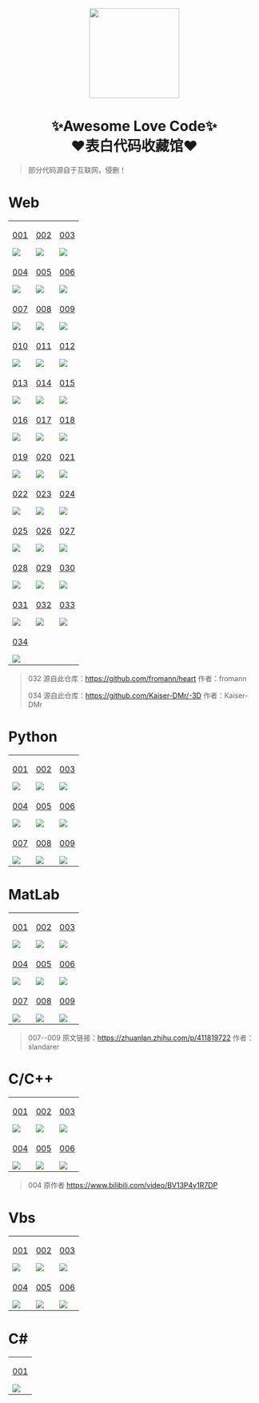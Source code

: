 <div align="center">
    <img  width=180 src="https://cdn.jsdelivr.net/gh/carinarer/Awesome-Love-Code/assets/logo.png"/>
    <h1>✨Awesome Love Code✨<br>❤️表白代码收藏馆❤️</h1> 
</div>

> 部分代码源自于互联网，侵删！

# Web

<table align="center">
    <!-- 第一行 -->
    <tr>
    <td valign="top">
        <a target="_blank" href="https://carinarer.github.io/Awesome-Love-Code/Web/001">
            <p align="center">001</p>
            <img src="https://cdn.jsdelivr.net/gh/carinarer/Awesome-Love-Code/assets/img/web/001.jpg"/>
        </a>
    </td>
    <td valign="top">
        <a target="_blank" href="https://carinarer.github.io/Awesome-Love-Code/Web/002">
            <p align="center">002</p>
            <img src="https://cdn.jsdelivr.net/gh/carinarer/Awesome-Love-Code/assets/img/web/002.jpg"/>
        </a>
    </td>
    <td valign="top">
        <a target="_blank" href="https://carinarer.github.io/Awesome-Love-Code/Web/003">
            <p align="center">003</p>
            <img src="https://cdn.jsdelivr.net/gh/carinarer/Awesome-Love-Code/assets/img/web/003.jpg"/>
        </a>
    </td>
    </tr>
    <!-- 第二行 -->
    <tr>
    <td valign="top">
        <a target="_blank" href="https://carinarer.github.io/Awesome-Love-Code/Web/004">
            <p align="center">004</p>
            <img src="https://cdn.jsdelivr.net/gh/carinarer/Awesome-Love-Code/assets/img/web/004.jpg"/>
        </a>
    </td>
    <td valign="top">
        <a target="_blank" href="https://carinarer.github.io/Awesome-Love-Code/Web/005">
            <p align="center">005</p>
            <img src="https://cdn.jsdelivr.net/gh/carinarer/Awesome-Love-Code/assets/img/web/005.jpg"/>
        </a>
    </td>
    <td valign="top">
        <a target="_blank" href="https://carinarer.github.io/Awesome-Love-Code/Web/006">
            <p align="center">006</p>
            <img src="https://cdn.jsdelivr.net/gh/carinarer/Awesome-Love-Code/assets/img/web/006.jpg"/>
        </a>
    </td>
    </tr>
    <!-- 第三行 -->
    <tr>
    <td valign="top">
        <a target="_blank" href="https://carinarer.github.io/Awesome-Love-Code/Web/007">
            <p align="center">007</p>
            <img src="https://cdn.jsdelivr.net/gh/carinarer/Awesome-Love-Code/assets/img/web/007.jpg"/>
        </a>
    </td>
    <td valign="top">
        <a target="_blank" href="https://carinarer.github.io/Awesome-Love-Code/Web/008">
            <p align="center">008</p>
            <img src="https://cdn.jsdelivr.net/gh/carinarer/Awesome-Love-Code/assets/img/web/008.jpg"/>
        </a>
    </td>
    <td valign="top">
        <a target="_blank" href="https://carinarer.github.io/Awesome-Love-Code/Web/009">
            <p align="center">009</p>
            <img src="https://cdn.jsdelivr.net/gh/carinarer/Awesome-Love-Code/assets/img/web/009.jpg"/>
        </a>
    </td>
    </tr>
    <!-- 第四行 -->
    <tr>
    <td valign="top">
        <a target="_blank" href="https://carinarer.github.io/Awesome-Love-Code/Web/010">
            <p align="center">010</p>
            <img src="https://cdn.jsdelivr.net/gh/carinarer/Awesome-Love-Code/assets/img/web/010.jpg"/>
        </a>
    </td>
    <td valign="top">
        <a target="_blank" href="https://carinarer.github.io/Awesome-Love-Code/Web/011">
            <p align="center">011</p>
            <img src="https://cdn.jsdelivr.net/gh/carinarer/Awesome-Love-Code/assets/img/web/011.jpg"/>
        </a>
    </td>
    <td valign="top">
        <a target="_blank" href="https://carinarer.github.io/Awesome-Love-Code/Web/012">
            <p align="center">012</p>
            <img src="https://cdn.jsdelivr.net/gh/carinarer/Awesome-Love-Code/assets/img/web/012.jpg"/>
        </a>
    </td>
    </tr>
    <!-- 第五行 -->
    <tr>
    <td valign="top">
        <a target="_blank" href="https://carinarer.github.io/Awesome-Love-Code/Web/013">
            <p align="center">013</p>
            <img src="https://cdn.jsdelivr.net/gh/carinarer/Awesome-Love-Code/assets/img/web/013.jpg"/>
        </a>
    </td>
    <td valign="top">
        <a target="_blank" href="https://carinarer.github.io/Awesome-Love-Code/Web/014">
            <p align="center">014</p>
            <img src="https://cdn.jsdelivr.net/gh/carinarer/Awesome-Love-Code/assets/img/web/014.jpg"/>
        </a>
    </td>
    <td valign="top">
        <a target="_blank" href="https://carinarer.github.io/Awesome-Love-Code/Web/015">
            <p align="center">015</p>
            <img src="https://cdn.jsdelivr.net/gh/carinarer/Awesome-Love-Code/assets/img/web/015.jpg"/>
        </a>
    </td>
    </tr>
    <!-- 第六行 -->
    <tr>
    <td valign="top">
        <a target="_blank" href="https://carinarer.github.io/Awesome-Love-Code/Web/016">
            <p align="center">016</p>
            <img src="https://cdn.jsdelivr.net/gh/carinarer/Awesome-Love-Code/assets/img/web/016.jpg"/>
        </a>
    </td>
    <td valign="top">
        <a target="_blank" href="https://carinarer.github.io/Awesome-Love-Code/Web/017">
            <p align="center">017</p>
            <img src="https://cdn.jsdelivr.net/gh/carinarer/Awesome-Love-Code/assets/img/web/017.jpg"/>
        </a>
    </td>
    <td valign="top">
        <a target="_blank" href="https://carinarer.github.io/Awesome-Love-Code/Web/018">
            <p align="center">018</p>
            <img src="https://cdn.jsdelivr.net/gh/carinarer/Awesome-Love-Code/assets/img/web/018.jpg"/>
        </a>
    </td>
    </tr>
    <!-- 第七行 -->
    <tr>
    <td valign="top">
        <a target="_blank" href="https://carinarer.github.io/Awesome-Love-Code/Web/019">
            <p align="center">019</p>
            <img src="https://cdn.jsdelivr.net/gh/carinarer/Awesome-Love-Code/assets/img/web/019.jpg"/>
        </a>
    </td>
    <td valign="top">
        <a target="_blank" href="https://carinarer.github.io/Awesome-Love-Code/Web/020">
            <p align="center">020</p>
            <img src="https://cdn.jsdelivr.net/gh/carinarer/Awesome-Love-Code/assets/img/web/020.jpg"/>
        </a>
    </td>
    <td valign="top">
        <a target="_blank" href="https://carinarer.github.io/Awesome-Love-Code/Web/021">
            <p align="center">021</p>
            <img src="https://cdn.jsdelivr.net/gh/carinarer/Awesome-Love-Code/assets/img/web/021.jpg"/>
        </a>
    </td>
    </tr>
    <!-- 第八行 -->
    <tr>
    <td valign="top">
        <a target="_blank" href="https://carinarer.github.io/Awesome-Love-Code/Web/022">
            <p align="center">022</p>
            <img src="https://cdn.jsdelivr.net/gh/carinarer/Awesome-Love-Code/assets/img/web/022.jpg"/>
        </a>
    </td>
    <td valign="top">
        <a target="_blank" href="https://carinarer.github.io/Awesome-Love-Code/Web/023">
            <p align="center">023</p>
            <img src="https://cdn.jsdelivr.net/gh/carinarer/Awesome-Love-Code/assets/img/web/023.jpg"/>
        </a>
    </td>
    <td valign="top">
        <a target="_blank" href="https://carinarer.github.io/Awesome-Love-Code/Web/024">
            <p align="center">024</p>
            <img src="https://cdn.jsdelivr.net/gh/carinarer/Awesome-Love-Code/assets/img/web/024.jpg"/>
        </a>
    </td>
    </tr>
    <!-- 第九行 -->
    <tr>
    <td valign="top">
        <a target="_blank" href="https://carinarer.github.io/Awesome-Love-Code/Web/025">
            <p align="center">025</p>
            <img src="https://cdn.jsdelivr.net/gh/carinarer/Awesome-Love-Code/assets/img/web/025.jpg"/>
        </a>
    </td>
    <td valign="top">
        <a target="_blank" href="https://carinarer.github.io/Awesome-Love-Code/Web/026">
            <p align="center">026</p>
            <img src="https://cdn.jsdelivr.net/gh/carinarer/Awesome-Love-Code/assets/img/web/026.jpg"/>
        </a>
    </td>
    <td valign="top">
        <a target="_blank" href="https://carinarer.github.io/Awesome-Love-Code/Web/027">
            <p align="center">027</p>
            <img src="https://cdn.jsdelivr.net/gh/carinarer/Awesome-Love-Code/assets/img/web/027.jpg"/>
        </a>
    </td>
    </tr>
    <!-- 第十行 -->
    <tr>
    <td valign="top">
        <a target="_blank" href="https://carinarer.github.io/Awesome-Love-Code/Web/028">
            <p align="center">028</p>
            <img src="https://cdn.jsdelivr.net/gh/carinarer/Awesome-Love-Code/assets/img/web/028.jpg"/>
        </a>
    </td>
    <td valign="top">
        <a target="_blank" href="https://carinarer.github.io/Awesome-Love-Code/Web/029">
            <p align="center">029</p>
            <img src="https://cdn.jsdelivr.net/gh/carinarer/Awesome-Love-Code/assets/img/web/029.jpg"/>
        </a>
    </td>
    <td valign="top">
        <a target="_blank" href="https://carinarer.github.io/Awesome-Love-Code/Web/030">
            <p align="center">030</p>
            <img src="https://cdn.jsdelivr.net/gh/carinarer/Awesome-Love-Code/assets/img/web/030.jpg"/>
        </a>
    </td>
    </tr>
    <!-- 第十一行 -->
    <tr>
        <td valign="top">
        <a target="_blank" href="https://carinarer.github.io/Awesome-Love-Code/Web/031">
            <p align="center">031</p>
            <img src="https://cdn.jsdelivr.net/gh/carinarer/Awesome-Love-Code/assets/img/web/031.png"/>
        </a>
    </td>
    <td valign="top">
        <a target="_blank" href="https://carinarer.github.io/Awesome-Love-Code/Web/032">
            <p align="center">032</p>
            <img src="https://cdn.jsdelivr.net/gh/carinarer/Awesome-Love-Code/assets/img/web/032.png"/>
        </a>
    </td>
    <td valign="top">
        <a target="_blank" href="https://carinarer.github.io/Awesome-Love-Code/Web/033">
            <p align="center">033</p>
            <img src="https://cdn.jsdelivr.net/gh/carinarer/Awesome-Love-Code/assets/img/web/033.png"/>
        </a>
    </td>
    </tr>
    <!-- 第十一行 -->
    <tr>
        <td valign="top">
        <a target="_blank" href="https://carinarer.github.io/Awesome-Love-Code/Web/034">
            <p align="center">034</p>
            <img src="https://cdn.jsdelivr.net/gh/carinarer/Awesome-Love-Code/assets/img/web/034.png"/>
        </a>
    </td>
    </tr>
</table>

>  032 源自此仓库：https://github.com/fromann/heart  作者：fromann
> 
>  034 源自此仓库：https://github.com/Kaiser-DMr/-3D  作者：Kaiser-DMr

# Python

<table align="center">
    <!-- 第一行 -->
    <tr>
    <td valign="top">
        <a target="_blank" href="https://github.com/carinarer/Awesome-Love-Code/tree/main/Python/001">
            <p align="center">001</p>
            <img src="https://cdn.jsdelivr.net/gh/carinarer/Awesome-Love-Code/assets/img/python/001.jpg"/>
        </a>
    </td>
    <td valign="top">
        <a target="_blank" href="https://github.com/carinarer/Awesome-Love-Code/tree/main/Python/002">
            <p align="center">002</p>
            <img src="https://cdn.jsdelivr.net/gh/carinarer/Awesome-Love-Code/assets/img/python/002.jpg"/>
        </a>
    </td>
    <td valign="top">
        <a target="_blank" href="https://github.com/carinarer/Awesome-Love-Code/tree/main/Python/003">
            <p align="center">003</p>
            <img src="https://cdn.jsdelivr.net/gh/carinarer/Awesome-Love-Code/assets/img/python/003.jpg"/>
        </a>
    </td>
    </tr>
    <!-- 第二行 -->
    <tr>
    <td valign="top">
        <a target="_blank" href="https://github.com/carinarer/Awesome-Love-Code/tree/main/Python/004">
            <p align="center">004</p>
            <img src="https://cdn.jsdelivr.net/gh/carinarer/Awesome-Love-Code/assets/img/python/004.jpg"/>
        </a>
    </td>
    <td valign="top">
        <a target="_blank" href="https://github.com/carinarer/Awesome-Love-Code/tree/main/Python/005">
            <p align="center">005</p>
            <img src="https://cdn.jsdelivr.net/gh/carinarer/Awesome-Love-Code/assets/img/python/005.jpg"/>
        </a>
    </td>
    <td valign="top">
        <a target="_blank" href="https://github.com/carinarer/Awesome-Love-Code/tree/main/Python/006">
            <p align="center">006</p>
            <img src="https://cdn.jsdelivr.net/gh/carinarer/Awesome-Love-Code/assets/img/python/006.jpg"/>
        </a>
    </td>
    </tr>
    <!-- 第三行 -->
    <tr>
    <td valign="top">
        <a target="_blank" href="https://github.com/carinarer/Awesome-Love-Code/tree/main/Python/007">
            <p align="center">007</p>
            <img src="https://cdn.jsdelivr.net/gh/carinarer/Awesome-Love-Code/assets/img/python/007.jpg"/>
        </a>
    </td>
    <td valign="top">
        <a target="_blank" href="https://github.com/carinarer/Awesome-Love-Code/tree/main/Python/008">
            <p align="center">008</p>
            <img src="https://cdn.jsdelivr.net/gh/carinarer/Awesome-Love-Code/assets/img/python/008.png"/>
        </a>
    </td>
    <td valign="top">
        <a target="_blank" href="https://github.com/carinarer/Awesome-Love-Code/tree/main/Python/009">
            <p align="center">009</p>
            <img src="https://cdn.jsdelivr.net/gh/carinarer/Awesome-Love-Code/assets/img/python/009.png"/>
        </a>
    </td>
    </tr>
</table>

# MatLab


<table align="center">
    <!-- 第一行 -->
    <tr>
    <td valign="top">
        <a target="_blank" href="https://github.com/carinarer/Awesome-Love-Code/tree/main/MatLab/001">
            <p align="center">001</p>
            <img src="https://cdn.jsdelivr.net/gh/carinarer/Awesome-Love-Code/assets/img/matlab/001.jpg"/>
        </a>
    </td>
    <td valign="top">
        <a target="_blank" href="https://github.com/carinarer/Awesome-Love-Code/tree/main/MatLab/002">
            <p align="center">002</p>
            <img src="https://cdn.jsdelivr.net/gh/carinarer/Awesome-Love-Code/assets/img/matlab/002.gif"/>
        </a>
    </td>
    <td valign="top">
        <a target="_blank" href="https://github.com/carinarer/Awesome-Love-Code/tree/main/MatLab/003">
            <p align="center">003</p>
            <img src="https://cdn.jsdelivr.net/gh/carinarer/Awesome-Love-Code/assets/img/matlab/003.jpg"/>
        </a>
    </td>
    </tr>
    <!-- 第二行 -->
    <tr>
    <td valign="top">
        <a target="_blank" href="https://github.com/carinarer/Awesome-Love-Code/tree/main/MatLab/004">
            <p align="center">004</p>
            <img src="https://cdn.jsdelivr.net/gh/carinarer/Awesome-Love-Code/assets/img/matlab/004.jpg"/>
        </a>
    </td>
    <td valign="top">
        <a target="_blank" href="https://github.com/carinarer/Awesome-Love-Code/tree/main/MatLab/005">
            <p align="center">005</p>
            <img src="https://cdn.jsdelivr.net/gh/carinarer/Awesome-Love-Code/assets/img/matlab/005.jpg"/>
        </a>
    </td>
    <td valign="top">
        <a target="_blank" href="https://github.com/carinarer/Awesome-Love-Code/tree/main/MatLab/006">
            <p align="center">006</p>
            <img src="https://cdn.jsdelivr.net/gh/carinarer/Awesome-Love-Code/assets/img/matlab/006.jpg"/>
        </a>
    </td>
    </tr>
    <!-- 第三行 -->
    <tr>
    <td valign="top">
        <a target="_blank" href="https://github.com/carinarer/Awesome-Love-Code/tree/main/MatLab/007">
            <p align="center">007</p>
            <img src="https://cdn.jsdelivr.net/gh/carinarer/Awesome-Love-Code/assets/img/matlab/007.jpg"/>
        </a>
    </td>
    <td valign="top">
        <a target="_blank" href="https://github.com/carinarer/Awesome-Love-Code/tree/main/MatLab/008">
            <p align="center">008</p>
            <img src="https://cdn.jsdelivr.net/gh/carinarer/Awesome-Love-Code/assets/img/matlab/008.jpg"/>
        </a>
    </td>
    <td valign="top">
        <a target="_blank" href="https://github.com/carinarer/Awesome-Love-Code/tree/main/MatLab/009">
            <p align="center">009</p>
            <img src="https://cdn.jsdelivr.net/gh/carinarer/Awesome-Love-Code/assets/img/matlab/009.jpg"/>
        </a>
    </td>
    </tr>
</table>

> 007--009  原文链接：https://zhuanlan.zhihu.com/p/411819722  作者：slandarer

# C/C++

<table >
    <!-- 第一行 -->
    <tr>
    <td valign="top">
        <a target="_blank" href="https://github.com/carinarer/Awesome-Love-Code/tree/main/C/001">
            <p align="center">001</p>
            <img src="https://cdn.jsdelivr.net/gh/carinarer/Awesome-Love-Code/assets/img/c/001.png"/>
        </a>
    </td>
    <td valign="top">
        <a target="_blank" href="https://github.com/carinarer/Awesome-Love-Code/tree/main/C/002">
            <p align="center">002</p>
            <img src="https://cdn.jsdelivr.net/gh/carinarer/Awesome-Love-Code/assets/img/c/002.png"/>
        </a>
    </td>
    <td valign="top">
        <a target="_blank" href="https://github.com/carinarer/Awesome-Love-Code/tree/main/C/003">
            <p align="center">003</p>
            <img src="https://cdn.jsdelivr.net/gh/carinarer/Awesome-Love-Code/assets/img/c/003.png"/>
        </a>
    </td>
    </tr>
    <!-- 第二行 -->
    <tr>
    <td valign="top">
        <a target="_blank" href="https://github.com/carinarer/C-Love-Code">
            <p align="center">004</p>
            <img src="https://cdn.jsdelivr.net/gh/carinarer/Awesome-Love-Code/assets/img/c/004.png"/>
        </a>
    </td>
    <td valign="top">
        <a target="_blank" href="https://github.com/carinarer/C-Meteor-Shower">
            <p align="center">005</p>
            <img src="https://cdn.jsdelivr.net/gh/carinarer/Awesome-Love-Code/assets/img/c/005.png"/>
        </a>
    </td>
    <td valign="top">
        <a target="_blank" href="https://github.com/carinarer/C-Fireworks-Code">
            <p align="center">006</p>
            <img src="https://cdn.jsdelivr.net/gh/carinarer/Awesome-Love-Code/assets/img/c/006.png"/>
        </a>
    </td>
    </tr>
</table>

> 004 原作者 https://www.bilibili.com/video/BV13P4y1R7DP

# Vbs

<table >
    <!-- 第一行 -->
    <tr>
    <td valign="top">
        <a target="_blank" href="https://github.com/carinarer/Awesome-Love-Code/tree/main/Vbs/001">
            <p align="center">001</p>
            <img src="https://cdn.jsdelivr.net/gh/carinarer/Awesome-Love-Code/assets/img/vbs/001.gif"/>
        </a>
    </td>
    <td valign="top">
        <a target="_blank" href="https://github.com/carinarer/Awesome-Love-Code/tree/main/Vbs/002">
            <p align="center">002</p>
            <img src="https://cdn.jsdelivr.net/gh/carinarer/Awesome-Love-Code/assets/img/vbs/002.gif"/>
        </a>
    </td>
    <td valign="top">
        <a target="_blank" href="https://github.com/carinarer/Awesome-Love-Code/tree/main/Vbs/003">
            <p align="center">003</p>
            <img src="https://cdn.jsdelivr.net/gh/carinarer/Awesome-Love-Code/assets/img/vbs/003.gif"/>
        </a>
    </td>
    </tr>
    <!-- 第二行 -->
    <tr>
    <td valign="top">
        <a target="_blank" href="https://github.com/carinarer/Awesome-Love-Code/tree/main/Vbs/004">
            <p align="center">004</p>
            <img src="https://cdn.jsdelivr.net/gh/carinarer/Awesome-Love-Code/assets/img/vbs/004.gif"/>
        </a>
    </td>
    <td valign="top">
        <a target="_blank" href="https://github.com/carinarer/Awesome-Love-Code/tree/main/Vbs/005">
            <p align="center">005</p>
            <img src="https://cdn.jsdelivr.net/gh/carinarer/Awesome-Love-Code/assets/img/vbs/005.gif"/>
        </a>
    </td>
    <td valign="top">
        <a target="_blank" href="https://github.com/carinarer/Awesome-Love-Code/tree/main/Vbs/006">
            <p align="center">006</p>
            <img src="https://cdn.jsdelivr.net/gh/carinarer/Awesome-Love-Code/assets/img/vbs/006.png"/>
        </a>
    </td>
    </tr>
</table>

# C#

<table align="center">
    <!-- 第一行 -->
    <tr>
    <td valign="top">
        <a target="_blank" href="https://github.com/carinarer/Be-My-Girlfriend">
            <p align="center">001</p>
            <img src="https://cdn.jsdelivr.net/gh/carinarer/Awesome-Love-Code/assets/img/csharp/001.gif"/>
        </a>
    </td>
    </tr>
</table>
